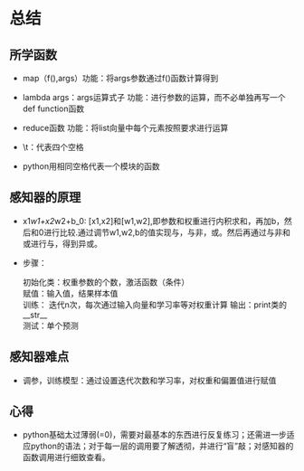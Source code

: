 # 总结

## 所学函数

- map（f(),args）功能：将args参数通过f()函数计算得到

- lambda args：args运算式子 功能：进行参数的运算，而不必单独再写一个def function函数

- reduce函数 功能：将list向量中每个元素按照要求进行运算

- \t：代表四个空格

- python用相同空格代表一个模块的函数

## 感知器的原理

- x1*w1+x2*w2+b_0: [x1,x2]和[w1,w2],即参数和权重进行内积求和，再加b，然后和0进行比较.通过调节w1,w2,b的值实现与，与非，或。然后再通过与非和或进行与，得到异或。
- 步骤：

  初始化类：权重参数的个数，激活函数（条件）  
  赋值：输入值，结果样本值  
  训练： 迭代n次，每次通过输入向量和学习率等对权重计算
  输出：print类的__str__  
  测试：单个预测  

## 感知器难点

- 调参，训练模型：通过设置迭代次数和学习率，对权重和偏置值进行赋值

## 心得

- python基础太过薄弱(=0)，需要对最基本的东西进行反复练习；还需进一步适应python的语法；对于每一层的调用要了解透彻，并进行“盲”敲；对感知器的函数调用进行细致查看。
